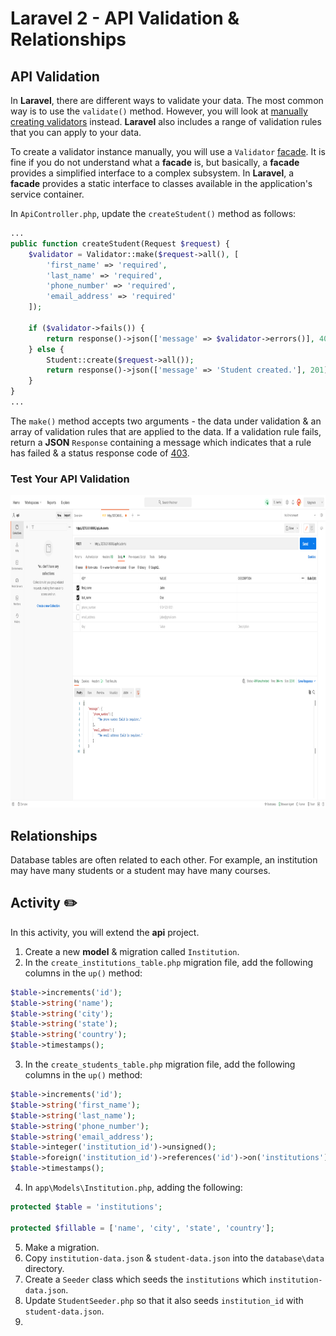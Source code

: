 # Laravel 2 - API Validation & Relationships

## API Validation
In **Laravel**, there are different ways to validate your data. The most common way is to use the `validate()` method. However, you will look at [manually creating validators](https://laravel.com/docs/8.x/validation#manually-creating-validators) instead. **Laravel** also includes a range of validation rules that you can apply to your data.

To create a validator instance manually, you will use a  `Validator` [facade](https://laravel.com/docs/8.x/facades). It is fine if you do not understand what a **facade** is, but basically, a **facade** provides a simplified interface to a complex subsystem. In **Laravel**, a **facade** provides a static interface to classes available in the application's service container.

In `ApiController.php`, update the `createStudent()` method as follows:
```php
...
public function createStudent(Request $request) {
    $validator = Validator::make($request->all(), [
        'first_name' => 'required',
        'last_name' => 'required',
        'phone_number' => 'required',
        'email_address' => 'required'
    ]);

    if ($validator->fails()) {
        return response()->json(['message' => $validator->errors()], 403);
    } else {
        Student::create($request->all());
        return response()->json(['message' => 'Student created.'], 201);
    }
}
...
```

The `make()` method accepts two arguments - the data under validation & an array of validation rules that are applied to the data. If a validation rule fails, return a **JSON** `Response` containing a message which indicates that a rule has failed & a status response code of [403](https://developer.mozilla.org/en-US/docs/Web/HTTP/Status/403).

### Test Your API Validation

<img src="../tex/img/03-laravel-2-api-validation-relationships/03-postman-1.png" width="800" height="500" />

## Relationships
Database tables are often related to each other. For example, an institution may have many students or a student may have many courses. 

## Activity ✏️
In this activity, you will extend the **api** project. 

1. Create a new **model** & migration called `Institution`.
2. In the `create_institutions_table.php` migration file, add the following columns in the `up()` method:
```php
$table->increments('id');
$table->string('name');
$table->string('city');
$table->string('state');
$table->string('country');
$table->timestamps();
```
3. In the `create_students_table.php` migration file, add the following columns in the `up()` method:
```php
$table->increments('id');
$table->string('first_name');
$table->string('last_name');
$table->string('phone_number');
$table->string('email_address');
$table->integer('institution_id')->unsigned();
$table->foreign('institution_id')->references('id')->on('institutions'); // Refers to the primary key in the institutions table.
$table->timestamps();
```
4. In `app\Models\Institution.php`, adding the following:
```php
protected $table = 'institutions';

protected $fillable = ['name', 'city', 'state', 'country'];
```
5. Make a migration.
6. Copy `institution-data.json` & `student-data.json` into the `database\data` directory.
7. Create a `Seeder` class which seeds the `institutions` which `institution-data.json`.
8. Update `StudentSeeder.php` so that it also seeds `institution_id` with `student-data.json`.
9. 
